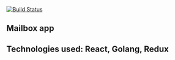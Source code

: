 [![Build Status](https://snap-ci.com/rShetty/mailbox/branch/master/build_image)](https://snap-ci.com/rShetty/mailbox/branch/master)

## Mailbox app
## Technologies used: React, Golang, Redux
